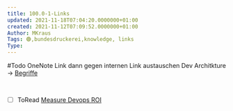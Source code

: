 ```yaml
---
title: 100.0-1-Links
updated: 2021-11-18T07:04:20.0000000+01:00
created: 2021-11-12T07:09:52.0000000+01:00
Author: MKraus
Tags: 🟢,bundesdruckerei,knowledge, links
Type:
---
```


#Todo OneNote Link dann gegen internen Link austauschen
Dev Architkture -> [Begriffe](onenote:https://d.docs.live.net/d1f45074fc2290d1/Dokumente/Dev-Architekture/Begriffe.one#section-id={41BC49E1-9E93-4F64-8F10-CB5415A18206}&end)

 
- [ ] ToRead [Measure Devops ROI](https://dzone.com/articles/tricky-task-how-to-measure-devops-roi)

